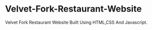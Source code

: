 # Velvet-Fork-Restaurant-Website
Velvet Fork Restaurant Website Built Using HTML,CSS And Javascript.
